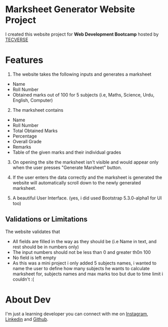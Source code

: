 # Marksheet Generator Website Project

I created this website project for **Web Development Bootcamp** hosted by [TECVERSE](https://tecverse.netlify.app)

# Features

1. The website takes the following inputs and generates a marksheet
  - Name
  - Roll Number
  - Obtained marks out of 100 for 5 subjects (i.e, Maths, Science, Urdu, English, Computer)

2. The marksheet contains
 - Name
 - Roll Number
 - Total Obtained Marks
 - Percentage
 - Overall Grade
 - Remarks
 - Table of the given marks and their individual grades

3. On opening the site the marksheet isn't visible and would appear only when the user presses "Generate Marsheet" button.

4. If the user enters the data correctly and the marksheet is generated the website will automatically scroll down to the newly generated marksheet.

5. A beautiful User Interface. (yes, i did used Bootstrap 5.3.0-alpha1 for UI too)

## Validations or Limitations

The website validates that
 - All fields are filled in the way as they should be (i.e Name in text, and rest should be in numbers only)
 - The input numbers should not be less than 0 and greater th0n 100
 - No field is left empty
 - As this was a mini project i only added 5 subjects names, i wanted to name the user to define how many subjects he wants to calculate marksheet for, subjects names and max marks too but due to time limit i couldn't :(

# About Dev
I'm just a learning developer you can connect with me on [Instagram](https://www.instagram.com/furqan_hi_hun), [Linkedin](https://www.linkedin.com/in/FurqanHun) and [Github](https://github.com/FurqanHun).
